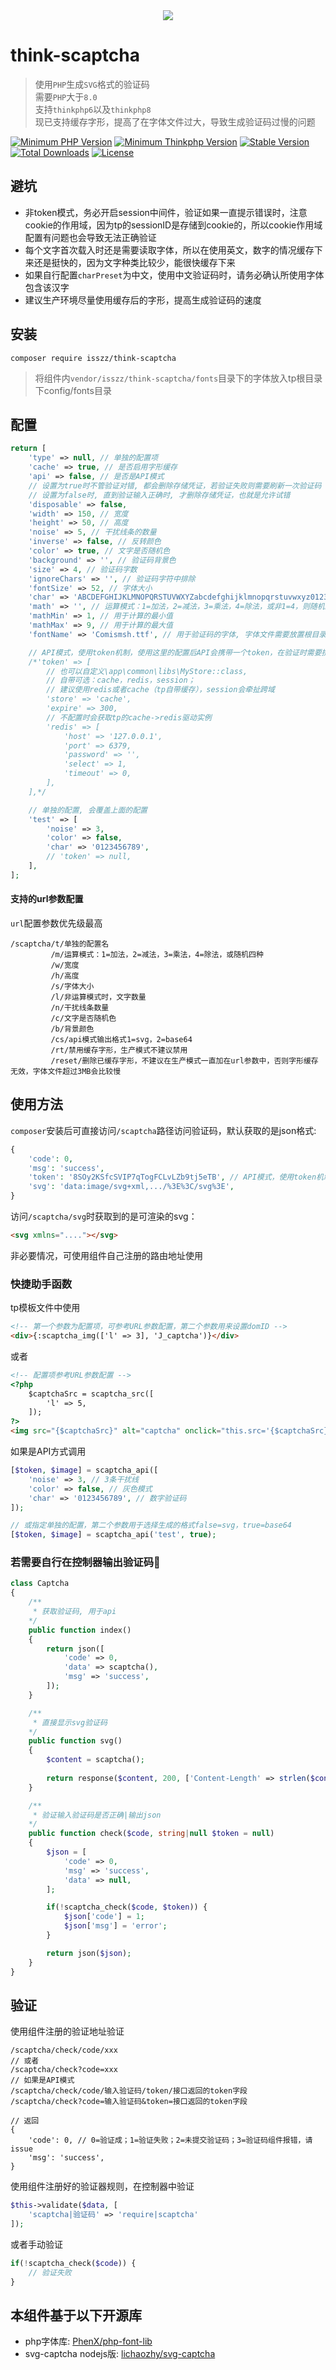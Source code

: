<div align=center><img src="demo.png" /></div>

# think-scaptcha
> 使用`PHP`生成`SVG`格式的验证码  
> 需要`PHP`大于`8.0`  
> 支持`thinkphp6`以及`thinkphp8`  
> 现已支持缓存字形，提高了在字体文件过大，导致生成验证码过慢的问题

<p>
    <a href="https://packagist.org/packages/isszz/think-scaptcha"><img src="https://img.shields.io/badge/php->=8.0-8892BF.svg" alt="Minimum PHP Version"></a>
    <a href="https://packagist.org/packages/isszz/think-scaptcha"><img src="https://img.shields.io/badge/thinkphp->=6.x-8892BF.svg" alt="Minimum Thinkphp Version"></a>
    <a href="https://packagist.org/packages/isszz/think-scaptcha"><img src="https://poser.pugx.org/isszz/think-scaptcha/v/stable" alt="Stable Version"></a>
    <a href="https://packagist.org/packages/isszz/think-scaptcha"><img src="https://poser.pugx.org/isszz/think-scaptcha/downloads" alt="Total Downloads"></a>
    <a href="https://packagist.org/packages/isszz/think-scaptcha"><img src="https://poser.pugx.org/isszz/think-scaptcha/license" alt="License"></a>
</p>


## 避坑
- 非token模式，务必开启session中间件，验证如果一直提示错误时，注意cookie的作用域，因为tp的sessionID是存储到cookie的，所以cookie作用域配置有问题也会导致无法正确验证
- 每个文字首次载入时还是需要读取字体，所以在使用英文，数字的情况缓存下来还是挺快的，因为文字种类比较少，能很快缓存下来  
- 如果自行配置`charPreset`为中文，使用中文验证码时，请务必确认所使用字体包含该汉字  
- 建议生产环境尽量使用缓存后的字形，提高生成验证码的速度

## 安装

```shell
composer require isszz/think-scaptcha
```

> 将组件内`vendor/isszz/think-scaptcha/fonts`目录下的字体放入tp根目录下config/fonts目录

## 配置

```php
return [
    'type' => null, // 单独的配置项
    'cache' => true, // 是否启用字形缓存
    'api' => false, // 是否是API模式
    // 设置为true时不管验证对错, 都会删除存储凭证，若验证失败则需要刷新一次验证码
    // 设置为false时, 直到验证输入正确时, 才删除存储凭证，也就是允许试错
    'disposable' => false,
    'width' => 150, // 宽度
    'height' => 50, // 高度
    'noise' => 5, // 干扰线条的数量
    'inverse' => false, // 反转颜色
    'color' => true, // 文字是否随机色
    'background' => '', // 验证码背景色
    'size' => 4, // 验证码字数
    'ignoreChars' => '', // 验证码字符中排除
    'fontSize' => 52, // 字体大小
    'char' => 'ABCDEFGHIJKLMNOPQRSTUVWXYZabcdefghijklmnopqrstuvwxyz0123456789', // 预设随机字符
    'math' => '', // 运算模式：1=加法，2=减法，3=乘法，4=除法，或非1=4，则随机四种
    'mathMin' => 1, // 用于计算的最小值
    'mathMax' => 9, // 用于计算的最大值
    'fontName' => 'Comismsh.ttf', // 用于验证码的字体, 字体文件需要放置根目录config/fonts/目录下面

    // API模式，使用token机制，使用这里的配置后API会携带一个token，在验证时需要携带token和输入的code进行验证
    /*'token' => [
        // 也可以自定义\app\common\libs\MyStore::class,
        // 自带可选：cache，redis，session；
        // 建议使用redis或者cache（tp自带缓存），session会牵扯跨域
        'store' => 'cache', 
        'expire' => 300,
        // 不配置时会获取tp的cache->redis驱动实例
        'redis' => [
            'host' => '127.0.0.1',
            'port' => 6379,
            'password' => '',
            'select' => 1,
            'timeout' => 0,
        ],
    ],*/

    // 单独的配置, 会覆盖上面的配置
    'test' => [
        'noise' => 3,
        'color' => false,
        'char' => '0123456789',
        // 'token' => null,
    ],
];
```
#### 支持的url参数配置

`url`配置参数优先级最高

```shell
/scaptcha/t/单独的配置名
         /m/运算模式：1=加法，2=减法，3=乘法，4=除法，或随机四种
         /w/宽度
         /h/高度
         /s/字体大小
         /l/非运算模式时，文字数量
         /n/干扰线条数量
         /c/文字是否随机色
         /b/背景颜色
         /cs/api模式输出格式1=svg，2=base64
         /rt/禁用缓存字形，生产模式不建议禁用
         /reset/删除已缓存字形，不建议在生产模式一直加在url参数中，否则字形缓存无效，字体文件超过3MB会比较慢
```

## 使用方法


`composer`安装后可直接访问`/scaptcha`路径访问验证码，默认获取的是json格式:
```php
{
    'code': 0,
    'msg': 'success',
    'token': '8SOy2KSfcSVIP7qTogFCLvLZb9tj5eTB', // API模式，使用token机制否则返回null
    'svg': 'data:image/svg+xml,.../%3E%3C/svg%3E',
}

```

访问`/scaptcha/svg`时获取到的是可渲染的svg：
```html
<svg xmlns="...."></svg>
```

非必要情况，可使用组件自己注册的路由地址使用


### 快捷助手函数

tp模板文件中使用

```html
<!-- 第一个参数为配置项，可参考URL参数配置，第二个参数用来设置domID -->
<div>{:scaptcha_img(['l' => 3], 'J_captcha')}</div>

```
或者

```html
<!-- 配置项参考URL参数配置 -->
<?php
    $captchaSrc = scaptcha_src([
        'l' => 5,
    ]);
?>
<img src="{$captchaSrc}" alt="captcha" onclick="this.src='{$captchaSrc}?'+Math.random();">

```
如果是API方式调用
```php
[$token, $image] = scaptcha_api([
    'noise' => 3, // 3条干扰线
    'color' => false, // 灰色模式
    'char' => '0123456789', // 数字验证码
]);

// 或指定单独的配置，第二个参数用于选择生成的格式false=svg，true=base64
[$token, $image] = scaptcha_api('test', true);
```

### 若需要自行在控制器输出验证码🌰

```php
class Captcha
{
    /**
     * 获取验证码, 用于api
    */
    public function index()
    {
        return json([
            'code' => 0,
            'data' => scaptcha(),
            'msg' => 'success',
        ]);
    }

    /**
     * 直接显示svg验证码
    */
    public function svg()
    {   
        $content = scaptcha();
        
        return response($content, 200, ['Content-Length' => strlen($content)])->contentType('image/svg+xml');
    }

    /**
     * 验证输入验证码是否正确|输出json
    */
    public function check($code, string|null $token = null)
    {
        $json = [
            'code' => 0,
            'msg' => 'success',
            'data' => null,
        ];

        if(!scaptcha_check($code, $token)) {
            $json['code'] = 1;
            $json['msg'] = 'error';
        }

        return json($json);
    }
}

```

## 验证
使用组件注册的验证地址验证
```shell
/scaptcha/check/code/xxx
// 或者
/scaptcha/check?code=xxx
// 如果是API模式
/scaptcha/check/code/输入验证码/token/接口返回的token字段
/scaptcha/check?code=输入验证码&token=接口返回的token字段

// 返回
{
    'code': 0, // 0=验证成；1=验证失败；2=未提交验证码；3=验证码组件报错，请issue
    'msg': 'success',
}
```

使用组件注册好的验证器规则，在控制器中验证

```php
$this->validate($data, [
    'scaptcha|验证码' => 'require|scaptcha'
]);
```
或者手动验证
```php
if(!scaptcha_check($code)) {
    // 验证失败
}
```

## 本组件基于以下开源库

- php字体库: [PhenX/php-font-lib](https://github.com/PhenX/php-font-lib)
- svg-captcha nodejs版: [lichaozhy/svg-captcha](https://github.com/lichaozhy/svg-captcha)
